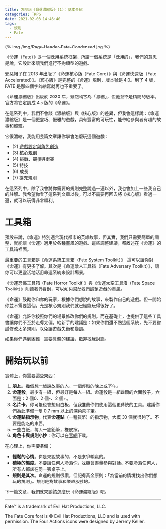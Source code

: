 ```yaml
---
title: 怎麼玩《命運濃縮版》(1)：基本介紹
categories: TRPG
date: 2021-02-03 14:46:40
tags:
  - 規則
  - Fate
---
```


{% img /img/Page-Header-Fate-Condensed.jpg %}

《命運（Fate）》是一個泛用系統框架，所謂一個系統是「泛用的」，我們的意思是說，它設計來讓我們進行不拘類型的遊戲。

<!--more-->

邪惡帽子在 2013 年出版了《命運核心版（Fate Core）》與《命運快速版（Fate Accelerated）》。《核心版》是完整的《命運》規則，版本號是 4.0。到了 4 版，FATE 是那四個字的縮寫就再也不重要了。

《命運濃縮版》出版於 2020 年，雖然稱它為「濃縮」，但他並不是精簡的版本。官方將它定調成 4.5 版的《命運》。

在這系列中，我們不會談《濃縮版》與《核心版》的差異，但我會這樣說：《命運濃縮版》是一個更靈巧、優雅的遊戲，具有豐富的可玩性，能帶給參與者有趣的故事和體驗。

它很濃縮，我能用幾篇文章讓你學會怎麼玩這個遊戲：

- (2) [遊戲設定與角色創造](/2021/03/15/fate-condensed-2/)
- (3) [核心規則](/2021/06/15/fate-condensed-3/)
- (4) 挑戰、競爭與衝突
- (5) 特技
- (6) 成長
- (7) 擴充規則

在這系列中，除了我會將你需要的規則完整說過一遍以外，我也會加上一些我自己的註解。我希望你看了這系列文章以後，可以不需要再回去將《核心版》看過一遍，就可以玩得非常順利。

# 工具箱

預設來說，《命運》特別適合現代都市的英雄故事，但其實，我們只需要簡單的調整，就能讓《命運》適用於各種畫風的遊戲。這些調整建議，都敘述在《命運》的工具箱裡面。

最重要的工具箱是《命運系統工具箱（Fate System Toolkit）》，這可以讓你對《命運》有更多了解。其次是《命運敵人工具箱（Fate Adversary Toolkit）》，讓你可以更靈活地活用命運系統來設計場景。

《命運恐怖工具箱（Fate Horror Toolkit）》與《命運太空工具箱（Fate Space Toolkit）》則讓我們看到，可以如何幫助我們調整遊戲的畫風。

《命運》鼓勵你和你的玩家，根據你們想說的故事，來製作自己的遊戲。但一開始你並不需要這個，光是核心規則我們就已經能玩得很好了。

《命運》允許你按照你們的場景修改你們的規則。而在基礎上，也提供了這些工具書讓你們不至於走得太偏。給新手的建議是：如果你們還不熟這個系統，先不要嘗試修改太多規則，以免讓遊戲失衡和變調。

如果你們遇到困難，需要具體的建議，歡迎找我討論。

# 開始玩以前

實體上，你需要這些東西：

1. **朋友**。幾個想一起說故事的人，一個輕鬆的晚上或下午。
2. **命運骰**。最少有一組，但最好是每人一組。命運骰是一組四顆的六面骰子，六面是：2 個<span class="fate-font">0</span>、2 個<span class="fate-font">-</span>、2 個<span class="fate-font">+</span>。
3. **名片卡**。你可能也會想用白板，但我推薦你們使用這個更傳統的工具。建議你們為此準備一隻 0.7 mm 以上的深色原子筆。
4. **命運點指示物**。代表**命運點**（一種貨幣）的指示物，大概 30 個就很夠了。不要是能吃的東西。
5. 一些白紙，每人一隻鉛筆，橡皮擦。
6. **角色卡與規則小抄**：你可以在[官網](https://www.evilhat.com/home/fate-core-downloads/)下載。

在心理上，你需要準備：

- **輕鬆的心情**。你是來說故事的，不是來爭輸贏的。
- **積極的態度**。不要讓任何人冷落你，找機會盡量參與對話。不要冷落任何人，所有人都該在同一張桌子上。
- **規則是其次**。命運的規則很讚，但記得黃金原則：「為當前的情境找出你們想玩的規則」。規則是為故事和樂趣服務的。

下一篇文章，我們就來談該怎麼玩《命運濃縮版》吧。

---

Fate™ is a trademark of Evil Hat Productions, LLC.

The Fate Core font is © Evil Hat Productions, LLC and is used with permission. The Four Actions icons were designed by Jeremy Keller.

